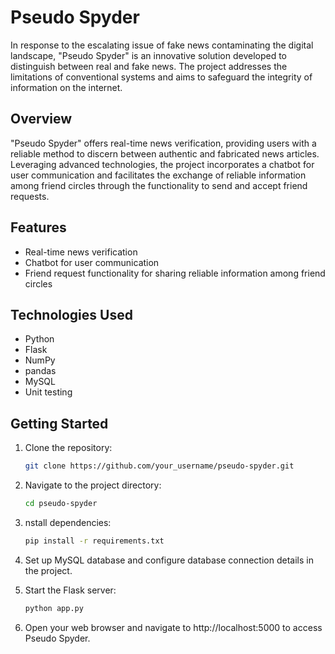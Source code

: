 # Pseudo Spyder

In response to the escalating issue of fake news contaminating the digital landscape, "Pseudo Spyder" is an innovative solution developed to distinguish between real and fake news. The project addresses the limitations of conventional systems and aims to safeguard the integrity of information on the internet.

## Overview

"Pseudo Spyder" offers real-time news verification, providing users with a reliable method to discern between authentic and fabricated news articles. Leveraging advanced technologies, the project incorporates a chatbot for user communication and facilitates the exchange of reliable information among friend circles through the functionality to send and accept friend requests.

## Features

- Real-time news verification
- Chatbot for user communication
- Friend request functionality for sharing reliable information among friend circles

## Technologies Used

- Python
- Flask
- NumPy
- pandas
- MySQL
- Unit testing

## Getting Started

1. Clone the repository:

   ```bash
   git clone https://github.com/your_username/pseudo-spyder.git
   ```


3. Navigate to the project directory:

    ```bash
    cd pseudo-spyder
    ```


3. nstall dependencies:

    ```bash
    pip install -r requirements.txt
    ```


4. Set up MySQL database and configure database connection details in the project.

5. Start the Flask server:

    ```bash
    python app.py
    ```

6. Open your web browser and navigate to http://localhost:5000 to access Pseudo Spyder.

